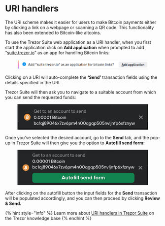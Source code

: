 # URI handlers

The URI scheme makes it easier for users to make Bitcoin payments either by clicking a link on a webpage or scanning a QR code. This functionality has also been extended to Bitcoin-like altcoins.

To use the Trezor Suite web application as a URI handler, when you first start the application click on **Add application** when prompted to add “[suite.trezor.io](http://suite.trezor.io/)” as an app for handling Bitcoin links:

<figure><img src="../../../.gitbook/assets/First_time_prompt_cropped.png" alt=""><figcaption></figcaption></figure>

Clicking on a URI will auto-complete the **‘Send’** transaction fields using the details specified in the URI.

Trezor Suite will then ask you to navigate to a suitable account from which you can send the requested funds:

<figure><img src="../../../.gitbook/assets/Go_to_account.png" alt=""><figcaption></figcaption></figure>

Once you’ve selected the desired account, go to the **Send** tab, and the pop-up in Trezor Suite will then give you the option to **Autofill send form:**

<figure><img src="../../../.gitbook/assets/Autofill_form_button.png" alt=""><figcaption></figcaption></figure>

After clicking on the autofill button the input fields for the **Send** transaction will be populated accordingly, and you can then proceed by clicking **Review & Send.**

{% hint style="info" %}
Learn more about [URI handlers in Trezor Suite](https://trezor.io/learn/a/uri-handlers-for-bitcoin-payments) on the Trezor knowledge base
{% endhint %}
